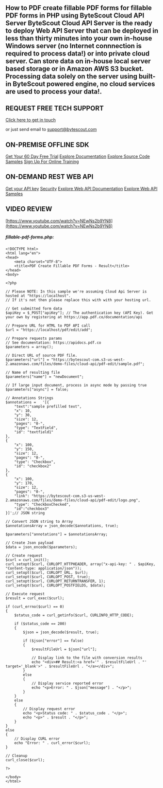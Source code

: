 ## How to PDF create fillable PDF forms for fillable PDF forms in PHP using ByteScout Cloud API Server ByteScout Cloud API Server is the ready to deploy Web API Server that can be deployed in less than thirty minutes into your own in-house Windows server (no Internet connnection is required to process data!) or into private cloud server. Can store data on in-house local server based storage or in Amazon AWS S3 bucket. Processing data solely on the server using built-in ByteScout powered engine, no cloud services are used to process your data!.

## REQUEST FREE TECH SUPPORT

[Click here to get in touch](https://bytescout.zendesk.com/hc/en-us/requests/new?subject=ByteScout%20Cloud%20API%20Server%20Question)

or just send email to [support@bytescout.com](mailto:support@bytescout.com?subject=ByteScout%20Cloud%20API%20Server%20Question) 

## ON-PREMISE OFFLINE SDK 

[Get Your 60 Day Free Trial](https://bytescout.com/download/web-installer?utm_source=github-readme)
[Explore Documentation](https://bytescout.com/documentation/index.html?utm_source=github-readme)
[Explore Source Code Samples](https://github.com/bytescout/ByteScout-SDK-SourceCode/)
[Sign Up For Online Training](https://academy.bytescout.com/)


## ON-DEMAND REST WEB API

[Get your API key](https://app.pdf.co/signup?utm_source=github-readme)
[Security](https://pdf.co/security)
[Explore Web API Documentation](https://apidocs.pdf.co?utm_source=github-readme)
[Explore Web API Samples](https://github.com/bytescout/ByteScout-SDK-SourceCode/tree/master/PDF.co%20Web%20API)

## VIDEO REVIEW

[https://www.youtube.com/watch?v=NEwNs2b9YN8](https://www.youtube.com/watch?v=NEwNs2b9YN8)




<!-- code block begin -->

##### **fillable-pdf-forms.php:**
    
```
<!DOCTYPE html>
<html lang="en">
<head>
    <meta charset="UTF-8">
    <title>PDF Create Fillable PDF Forms - Result</title>
</head>
<body>

<?php 

// Please NOTE: In this sample we're assuming Cloud Api Server is hosted at "https://localhost". 
// If it's not then please replace this with with your hosting url.

// Get submitted form data
$apiKey = $_POST["apiKey"]; // The authentication key (API Key). Get your own by registering at https://app.pdf.co/documentation/api

// Prepare URL for HTML to PDF API call
$url = "https://localhost/pdf/edit/add";

// Prepare requests params
// See documentation: https://apidocs.pdf.co
$parameters = array();

// Direct URL of source PDF file.
$parameters["url"] = "https://bytescout-com.s3-us-west-2.amazonaws.com/files/demo-files/cloud-api/pdf-edit/sample.pdf";

// Name of resulting file
$parameters["name"] = "newDocument";

// If large input document, process in async mode by passing true
$parameters["async"] = false;

// Annotations Strings
$annotations =   '[{
    "text":"sample prefilled text",
    "x": 10,
    "y": 30,
    "size": 12,
    "pages": "0-",
    "type": "TextField",
    "id": "textfield1"
},
{
    "x": 100,
    "y": 150,
    "size": 12,
    "pages": "0-",
    "type": "Checkbox",
    "id": "checkbox2"
},
{
    "x": 100,
    "y": 170,
    "size": 12,
    "pages": "0-",
    "link": "https://bytescout-com.s3-us-west-2.amazonaws.com/files/demo-files/cloud-api/pdf-edit/logo.png",
    "type": "CheckboxChecked",
    "id":"checkbox3"
}]';// JSON string

// Convert JSON string to Array
$annotationsArray = json_decode($annotations, true);

$parameters["annotations"] = $annotationsArray;

// Create Json payload
$data = json_encode($parameters);

// Create request
$curl = curl_init();
curl_setopt($curl, CURLOPT_HTTPHEADER, array("x-api-key: " . $apiKey, "Content-type: application/json"));
curl_setopt($curl, CURLOPT_URL, $url);
curl_setopt($curl, CURLOPT_POST, true);
curl_setopt($curl, CURLOPT_RETURNTRANSFER, 1);
curl_setopt($curl, CURLOPT_POSTFIELDS, $data);

// Execute request
$result = curl_exec($curl);

if (curl_errno($curl) == 0)
{
    $status_code = curl_getinfo($curl, CURLINFO_HTTP_CODE);
    
    if ($status_code == 200)
    {
        $json = json_decode($result, true);
        
        if ($json["error"] == false)
        {
            $resultFileUrl = $json["url"];
            
            // Display link to the file with conversion results
            echo "<div>## Result:<a href='" . $resultFileUrl . "' target='_blank'>" . $resultFileUrl . "</a></div>";
        }
        else
        {
            // Display service reported error
            echo "<p>Error: " . $json["message"] . "</p>"; 
        }
    }
    else
    {
        // Display request error
        echo "<p>Status code: " . $status_code . "</p>"; 
        echo "<p>" . $result . "</p>";
    }
}
else
{
    // Display CURL error
    echo "Error: " . curl_error($curl);
}

// Cleanup
curl_close($curl);

?>

</body>
</html>
```

<!-- code block end -->